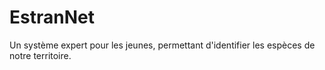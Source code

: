 # EstranNet
Un système expert pour les jeunes, permettant d'identifier les espèces de notre territoire.
